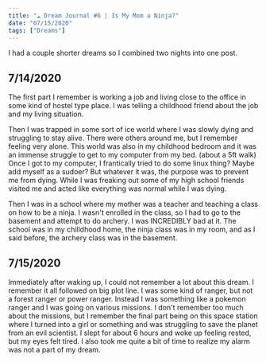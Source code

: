 ```yaml
---
title: "☁ Dream Journal #6 | Is My Mom a Ninja?"
date: "07/15/2020"
tags: ["Dreams"]
---
```


I had a couple shorter dreams so I combined two nights into one post.

## 7/14/2020

The first part I remember is working a job and living close to the office in
some kind of hostel type place. I was telling a childhood friend about the
job and my living situation.

Then I was trapped in some sort of ice world where I was slowly dying and struggling
to stay alive. There were others around me, but I remember feeling very alone. This
world was also in my childhood bedroom and it was an immense struggle to get to
my computer from my bed. (about a 5ft walk) Once I got to my computer, I frantically
tried to do some linux thing? Maybe add myself as a sudoer? But whatever it was,
the purpose was to prevent me from dying. While I was freaking out some of my high
school friends visited me and acted like everything was normal while I was dying.

Then I was in a school where my mother was a teacher and teaching a class on how
to be a ninja. I wasn't enrolled in the class, so I had to go to the basement and
attempt to do archery. I was INCREDIBLY bad at it. The school was in my
chilldhood home, the ninja class was in my room, and as I said before, the archery
class was in the basement.

## 7/15/2020

Immediately after waking up, I could not remember a lot about this dream. I
remember it all followed on big plot line. I was some kind of ranger, but not
a forest ranger or power ranger. Instead I was something like a pokemon ranger and
I was going on various missions. I don't remember too much
about the missions, but I remember the final part being on this space station
where I turned into a girl or something and was struggling to save the planet from
an evil scientist. I slept for about 6 hours and woke up feeling rested, but my eyes
felt tired. I also took me quite a  bit of time to realize my alarm was not a part
of my dream.
